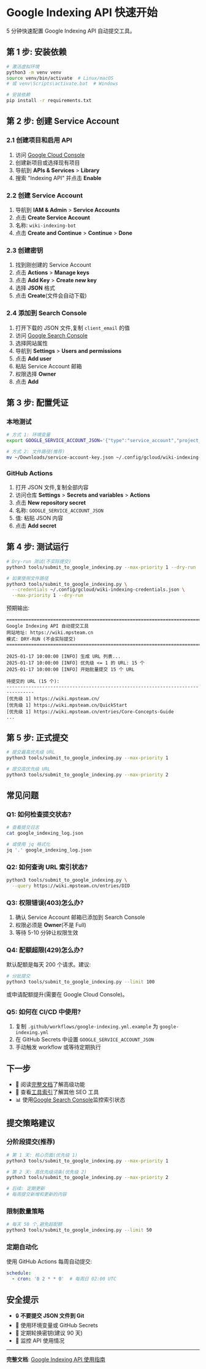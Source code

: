 # Google Indexing API 快速开始

5 分钟快速配置 Google Indexing API 自动提交工具。

## 第 1 步: 安装依赖

```bash
# 激活虚拟环境
python3 -m venv venv
source venv/bin/activate  # Linux/macOS
# 或 venv\Scripts\activate.bat  # Windows

# 安装依赖
pip install -r requirements.txt
```

## 第 2 步: 创建 Service Account

### 2.1 创建项目和启用 API

1. 访问 [Google Cloud Console](https://console.cloud.google.com/)
2. 创建新项目或选择现有项目
3. 导航到 **APIs & Services** > **Library**
4. 搜索 "Indexing API" 并点击 **Enable**

### 2.2 创建 Service Account

1. 导航到 **IAM & Admin** > **Service Accounts**
2. 点击 **Create Service Account**
3. 名称: `wiki-indexing-bot`
4. 点击 **Create and Continue** > **Continue** > **Done**

### 2.3 创建密钥

1. 找到刚创建的 Service Account
2. 点击 **Actions** > **Manage keys**
3. 点击 **Add Key** > **Create new key**
4. 选择 **JSON** 格式
5. 点击 **Create**(文件会自动下载)

### 2.4 添加到 Search Console

1. 打开下载的 JSON 文件,复制 `client_email` 的值
2. 访问 [Google Search Console](https://search.google.com/search-console)
3. 选择网站属性
4. 导航到 **Settings** > **Users and permissions**
5. 点击 **Add user**
6. 粘贴 Service Account 邮箱
7. 权限选择 **Owner**
8. 点击 **Add**

## 第 3 步: 配置凭证

### 本地测试

```bash
# 方式 1: 环境变量
export GOOGLE_SERVICE_ACCOUNT_JSON='{"type":"service_account","project_id":"...",...}'

# 方式 2: 文件路径(推荐)
mv ~/Downloads/service-account-key.json ~/.config/gcloud/wiki-indexing-credentials.json
```

### GitHub Actions

1. 打开 JSON 文件,复制全部内容
2. 访问仓库 **Settings** > **Secrets and variables** > **Actions**
3. 点击 **New repository secret**
4. 名称: `GOOGLE_SERVICE_ACCOUNT_JSON`
5. 值: 粘贴 JSON 内容
6. 点击 **Add secret**

## 第 4 步: 测试运行

```bash
# Dry-run 测试(不实际提交)
python3 tools/submit_to_google_indexing.py --max-priority 1 --dry-run

# 如果使用文件路径
python3 tools/submit_to_google_indexing.py \
  --credentials ~/.config/gcloud/wiki-indexing-credentials.json \
  --max-priority 1 --dry-run
```

预期输出:

```
================================================================================
Google Indexing API 自动提交工具
网站地址: https://wiki.mpsteam.cn
模式: DRY-RUN (不会实际提交)
================================================================================

2025-01-17 10:00:00 [INFO] 生成 URL 列表...
2025-01-17 10:00:00 [INFO] 优先级 <= 1 的 URL: 15 个
2025-01-17 10:00:00 [INFO] 开始批量提交 15 个 URL

待提交的 URL (15 个):
--------------------------------------------------------------------------------
[优先级 1] https://wiki.mpsteam.cn/
[优先级 1] https://wiki.mpsteam.cn/QuickStart
[优先级 1] https://wiki.mpsteam.cn/entries/Core-Concepts-Guide
...
```

## 第 5 步: 正式提交

```bash
# 提交最高优先级 URL
python3 tools/submit_to_google_indexing.py --max-priority 1

# 提交高优先级 URL
python3 tools/submit_to_google_indexing.py --max-priority 2
```

## 常见问题

### Q1: 如何检查提交状态?

```bash
# 查看提交日志
cat google_indexing_log.json

# 或使用 jq 格式化
jq '.' google_indexing_log.json
```

### Q2: 如何查询 URL 索引状态?

```bash
python3 tools/submit_to_google_indexing.py \
  --query https://wiki.mpsteam.cn/entries/DID
```

### Q3: 权限错误(403)怎么办?

1. 确认 Service Account 邮箱已添加到 Search Console
2. 权限必须是 **Owner**(不是 Full)
3. 等待 5-10 分钟让权限生效

### Q4: 配额超限(429)怎么办?

默认配额是每天 200 个请求。建议:

```bash
# 分批提交
python3 tools/submit_to_google_indexing.py --limit 100
```

或申请配额提升(需要在 Google Cloud Console)。

### Q5: 如何在 CI/CD 中使用?

1. 复制 `.github/workflows/google-indexing.yml.example` 为 `google-indexing.yml`
2. 在 GitHub Secrets 中设置 `GOOGLE_SERVICE_ACCOUNT_JSON`
3. 手动触发 workflow 或等待定期执行

## 下一步

- 📖 阅读[完整文档](Google-Indexing-API-Guide.md)了解高级功能
- 🔧 查看[工具索引](Tools-Index.md)了解其他 SEO 工具
- 📊 使用[Google Search Console](https://search.google.com/search-console)监控索引状态

## 提交策略建议

### 分阶段提交(推荐)

```bash
# 第 1 天: 核心页面(优先级 1)
python3 tools/submit_to_google_indexing.py --max-priority 1

# 第 2 天: 高优先级词条(优先级 2)
python3 tools/submit_to_google_indexing.py --max-priority 2

# 后续: 定期更新
# 每周提交新增和更新的内容
```

### 限制数量策略

```bash
# 每天 50 个,避免超配额
python3 tools/submit_to_google_indexing.py --limit 50
```

### 定期自动化

使用 GitHub Actions 每周自动提交:

```yaml
schedule:
  - cron: '0 2 * * 0'  # 每周日 02:00 UTC
```

## 安全提示

- 🔒 **不要提交 JSON 文件到 Git**
- 🔑 使用环境变量或 GitHub Secrets
- 📝 定期轮换密钥(建议 90 天)
- 👀 监控 API 使用情况

---

**完整文档**: [Google Indexing API 使用指南](Google-Indexing-API-Guide.md)
